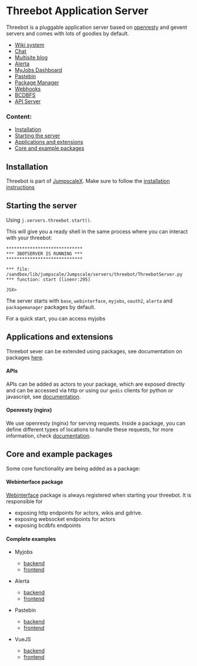 # Threebot Application Server

Threebot is a pluggable application server based on [openresty](https://openresty.org/en/) and gevent servers and comes with lots of goodies by default.

- [Wiki system](./docs/wikis/README.md)
- [Chat](./ThreeBotPackages/zerobot/webinterface/wiki/chatbot/README.md)
- [Multisite blog](./ThreeBotPackages/threebot/blog/wiki/README.md)
- [Alerta](./ThreeBotPackages/zerobot/alerta/wiki/README.md)
- [MyJobs Dashboard](./ThreeBotPackages/zerobot/myjobs_ui/wiki/README.md)
- [Pastebin](./ThreeBotPackages/demo/pastebin/wiki/README.md)
- [Package Manager](./ThreeBotPackages/zerobot/packagemanager/wiki/README.md)
- [Webhooks](./ThreeBotPackages/zerobot/webhooks/wiki/README.md)
- [BCDBFS](https://github.com/threefoldtech/jumpscaleX_core/blob/development/docs/BCDB/README.md)
- [API Server](./ThreeBotPackages/zerobot/webinterface/wiki/README.md)

### Content:
- [Installation](#installation)
- [Starting the server](#starting-the-server)
- [Applications and extensions](#applications-and-extensions)
- [Core and example packages](#core-and-example-packages)

## Installation
Threebot is part of [JumpscaleX](https://github.com/threefoldtech/jumpscaleX_core). Make sure to follow the [installation instructions](https://github.com/threefoldtech/jumpscaleX_core/blob/development/docs/Installation/README.md)

## Starting the server
Using  `j.servers.threebot.start()`.

This will give you a ready shell in the same process where you can interact with your threebot:

```
*****************************
*** 3BOTSERVER IS RUNNING ***
*****************************

*** file: /sandbox/lib/jumpscale/Jumpscale/servers/threebot/ThreebotServer.py
*** function: start [linenr:295]

JSX>
```
The server starts with `base`, `webinterface`, `myjobs`, `oauth2`, `alerta` and `packagemanager` packages by default.

For a quick start, you can access myjobs

## Applications and extensions

Threebot sever can be extended using packages, see documentation on packages [here](docs/packages.md).

#### APIs

APIs can be added as actors to your package, which are exposed directly and can be accessed via http or using our `gedis` clients for python or javascript, see [documentation](docs/actors.md).


#### Openresty (nginx)

We use openresty (nginx) for serving requests. Inside a package, you can define different types of locations to handle these requests, for more information, check [documentation](docs/locations.md).

## Core and example packages

Some core functionality are being added as a package:

#### Webinterface package

[Webinterface](https://github.com/threefoldtech/jumpscaleX_threebot/blob/c58b3db99095a8a9635c75ac7f82647947a9d110/ThreeBotPackages/threebot/webinterface) package is always registered when starting your threebot. It is responsible for

- exposing http endpoints for actors, wikis and gdrive.
- exposing websocket endpoints for actors
- exposing bcdbfs endpoints

#### Complete examples

- Myjobs

  - [backend](ThreeBotPackages/zerobot/myjobs/wiki/README.md)
  - [frontend](ThreeBotPackages/zerobot/myjobs/frontend_src/README.md)

- Alerta
    - [backend](ThreeBotPackages/zerobot/alerta/wiki/README.md)
    - [frontend](ThreeBotPackages/zerobot/alerta/frontend_src/README.md)

- Pastebin
  - [backend](ThreeBotPackages/demo/pastebin/wiki/README.md)
  - [frontend](ThreeBotPackages/demo/pastebin/pastebin/README.md)

- VueJS
  - [backend](ThreeBotPackages/examples/vuejs/wiki/README.md)
  - [frontend](ThreeBotPackages/examples/vuejs/newproject/README.md)
